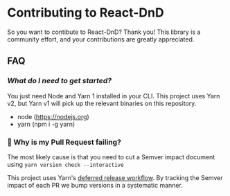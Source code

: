 # Contributing to React-DnD

So you want to contibute to React-DnD? Thank you! This library is a community effort, and your contributions are greatly appreciated.

## FAQ

### _What do I need to get started?_

You just need Node and Yarn 1 installed in your CLI. This project uses Yarn v2, but Yarn v1 will pick up the relevant binaries on this repository.

- node (https://nodejs.org)
- yarn (npm i -g yarn)

### 🤔 Why is my Pull Request failing?

The most likely cause is that you need to cut a Semver impact document using `yarn version check --interactive`

This project uses Yarn's [deferred release workflow](https://yarnpkg.com/features/release-workflow). By tracking the Semver impact of each PR we bump versions in a systematic manner.
